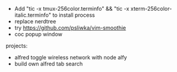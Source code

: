 - Add "tic -x tmux-256color.terminfo" && "tic -x xterm-256color-italic.terminfo" to install process
- replace nerdtree
- try https://github.com/psliwka/vim-smoothie
- coc popup window

projects:

- alfred toggle wireless network with node alfy
- build own alfred tab search 
